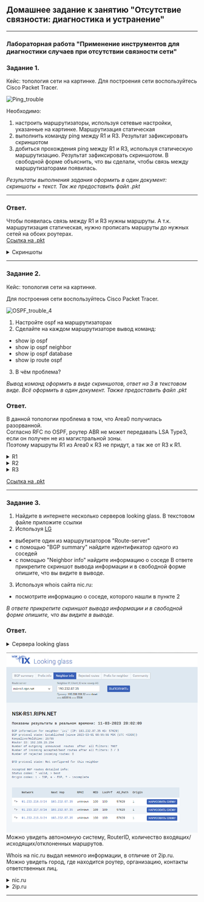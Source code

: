 ## Домашнее задание к занятию "Отсутствие связности: диагностика и устранение"  

---

### Лабораторная работа "Применение инструментов для диагностики случаев при отсутствии связности сети"

### Задание 1. 
 
Кейс: топология сети на картинке. 
Для построения сети воспользуйтесь Cisco Packet Tracer.
 
<img width="695" alt="Ping_trouble" src="https://user-images.githubusercontent.com/85602495/159116773-5da18c0c-0174-4055-8854-148aa7c04c6f.png">

Необходимо:
1) настроить маршрутизаторы, используя сетевые настройки, указанные на картинке. Маршрутизация статическая
2) выполнить команду ping между R1 и R3. Результат зафиксировать скриншотом
3) добиться прохождения ping между R1 и R3, используя статическую маршрутизацию. Результат зафиксировать скриншотом. В свободной форме объяснить, что вы сделали, чтобы связь между маршрутизаторами появилась.
 
*Результаты выполнения задания оформить в один документ: скриншоты + текст. Так же предоставить файл .pkt*

---  

### Ответ.  

Чтобы появилась связь между R1 и R3 нужны маршруты. А т.к. маршрутизация статическая, нужно прописать маршруты до нужных сетей на обоих роутерах.  
[Ссылка на .pkt](https://disk.yandex.ru/d/AECto1XO5IzCPA)  

<details>  
<summary>Скриншоты</summary>  

![1](scr/1.png)  
![2](scr/2.png)  

</details>

---  

### Задание 2.
 
Кейс: топология сети на картинке.

Для построения сети воспользуйтесь Cisco Packet Tracer.

![OSPF_trouble_4](https://user-images.githubusercontent.com/40097402/159981921-29a61f4f-ce68-4755-b781-a3bebf230b8d.jpg)

1) Настройте ospf на маршрутизаторах 
2) Сделайте на каждом маршрутизаторе вывод команд:
- show ip ospf
- show ip ospf  neighbor
- show ip ospf  database
- show ip route ospf
3) В чём проблема? 
 
*Вывод команд оформить в виде скриншотов, ответ на 3 в текстовом виде. Всё оформить в один документ. Также предоставить файл .pkt*

### Ответ.  

В данной топологии проблема в том, что Area0 получилась разорванной.  
Согласно RFC по OSPF, роутер ABR не может передавать LSA Type3, если он получен не из магистральной зоны.  
Поэтому маршруты R1 из Area0 к R3 не придут, а так же от R3 к R1.  

<details>  
<summary>R1</summary>  

![1-1](scr/R1-1.png)   
![1-2](scr/R1-2.png)  

</details>

<details>  
<summary>R2</summary>  

![2-1](scr/R2-1.png)  
![2-2](scr/R2-2.png)  
 
</details>

<details>  
<summary>R3</summary>  

![3-1](scr/R3-1.png)   
![3-2](scr/R3-2.png)  

</details>

[Ссылка на .pkt](https://disk.yandex.ru/d/AjghIPOaT4dS4w)  

---

### Задание 3.
 
1) Найдите в интернете несколько серверов looking glass. В текстовом файле приложите ссылки 
2) Используя [LG](https://www.msk-ix.ru/lookingglass/)
- выберите один из маршрутизаторов "Route-server" 
- с помощью "BGP summary" найдите идентификатор одного из соседей
- с помощью "Neighbor info" найдите информацию о соседе
В ответе прикрепите скриншот вывода информации и в свободной форме опишите, что вы видите в выводе.
3) Используя whois сайта nic.ru:
- посмотрите информацию о соседе, которого нашли в пункте 2
 
*В ответе прикрепите скриншот вывода информации и в свободной форме опишите, что вы видите в выводе.*
 
### Ответ.  

<details>  
<summary>Сервера looking glass</summary>  

https://lg.msk-ix.ru/lookingglass/  
https://lg.selectel.ru/#/  
http://lg.gldn.net/  

</details>  

![lg](scr/lg.png)  
Можно увидеть автономную систему, RouterID, количество входящих/исходящих/отклоненных маршрутов.  

Whois на nic.ru выдал немного информации, в отличие от 2ip.ru.  
Можно увидеть город, где находится роутер, организацию, контакты ответственных лиц.  

<details>  
<summary>nic.ru</summary>  

![nic](scr/nic.png)   

</details>

<details>  
<summary>2ip.ru</summary>  

![2ip](scr/2ip.png)  

</details>

---